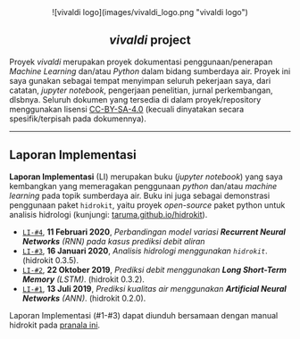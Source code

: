 
<div align="center" markdown="1">
![vivaldi logo](images/vivaldi_logo.png "vivaldi logo")

## $vivaldi$ project
</div>

Proyek $vivaldi$ merupakan proyek dokumentasi penggunaan/penerapan _Machine Learning_ dan/atau _Python_ dalam bidang sumberdaya air. Proyek ini saya gunakan sebagai tempat menyimpan seluruh pekerjaan saya, dari catatan, _jupyter notebook_, pengerjaan penelitian, jurnal perkembangan, dlsbnya. Seluruh dokumen yang tersedia di dalam proyek/repository menggunakan lisensi [CC-BY-SA-4.0](https://creativecommons.org/licenses/by-sa/4.0/) (kecuali dinyatakan secara spesifik/terpisah pada dokumennya).

---

## Laporan Implementasi

__Laporan Implementasi__ (LI) merupakan buku (_jupyter notebook_) yang saya kembangkan yang memeragakan penggunaan _python_ dan/atau _machine learning_ pada topik sumberdaya air. Buku ini juga sebagai demonstrasi penggunaan paket `hidrokit`, yaitu proyek _open-source_ paket python untuk analisis hidrologi (kunjungi: [taruma.github.io/hidrokit](https://taruma.github.io/hidrokit)).

- [`LI-#4`](_posts/2020-02-11-laporan-implementasi-4.md), __11 Februari 2020__, _Perbandingan model variasi **Recurrent Neural Networks** (RNN) pada kasus prediksi debit aliran_
- [`LI-#3`](_posts/2020-01-16-laporan-implementasi-3.md), __16 Januari 2020__, _Analisis hidrologi menggunakan `hidrokit`_. (hidrokit 0.3.5).
- [`LI-#2`](_posts/2019-10-13-laporan-implementasi-2.md), __22 Oktober 2019__, _Prediksi debit menggunakan __Long Short-Term Memory__ (LSTM)_. (hidrokit 0.3.2).
- [`LI-#1`](_posts/2019-07-13-laporan-implementasi-1.md), __13 Juli 2019__, _Prediksi kualitas air menggunakan __Artificial Neural Networks__ (ANN)_. (hidrokit 0.2.0).

Laporan Implementasi (#1-#3) dapat diunduh bersamaan dengan manual hidrokit pada [pranala ini](https://1drv.ms/b/s!AmxSTa4UunElhoU7t7VbDq15ogEoxg?e=4FO7CA).